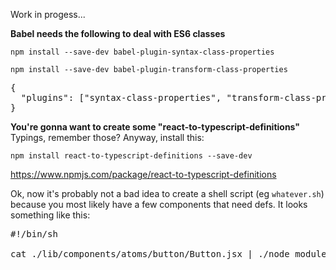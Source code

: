 Work in progess...

**Babel needs the following to deal with ES6 classes**

`npm install --save-dev babel-plugin-syntax-class-properties`

`npm install --save-dev babel-plugin-transform-class-properties`

<pre>
{
  "plugins": ["syntax-class-properties", "transform-class-properties"]
}
</pre>

**You're gonna want to create some "react-to-typescript-definitions"**
Typings, remember those? Anyway, install this:

`npm install react-to-typescript-definitions --save-dev`

https://www.npmjs.com/package/react-to-typescript-definitions

Ok, now it's probably not a bad idea to create a shell script (eg `whatever.sh`) because you most likely have a few components that need defs. It looks something like this:

<pre>
#!/bin/sh

cat ./lib/components/atoms/button/Button.jsx | ./node_modules/.bin/react2dts --name "currstyles/lib/components/atoms/button/Button" >> ./components.d.ts
</pre>

